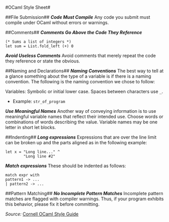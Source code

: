 #OCaml Style Sheet#

##File Submission##
***Code Must Compile***
Any code you submit must compile under OCaml without errors or warnings. 

##Comments##
***Comments Go Above the Code They Reference***
    
    (* Sums a list of integers *)
    let sum = List.fold_left (+) 0

***Avoid Useless Comments***
Avoid comments that merely repeat the code they reference or state the obvious.  

##Naming and Declarations##
***Naming Conventions***
 The best way to tell at a glance something about the type of a variable is if there is a naming convention. The following is the naming convention we chose to follow:

Variables: Symbolic or initial lower case. Spaces between characters use `_`. 

* Example: `str_of_program`

***Use Meaningful Names***
Another way of conveying information is to use meaningful variable names that reflect their intended use.  Choose words or combinations of words describing the value.  Variable names may be one letter in short let blocks.

##Indenting##
***Long expressions***
Expressions that are over the line limit can be broken up and the parts aligned as in the following example:

    let x = "Long line..." ^
            "Long line #2"

***Match expressions***
These should be indented as follows:
    
    match expr with
    pattern1 -> ...
    | pattern2 -> ...

##Pattern Matching##
***No Incomplete Pattern Matches***
Incomplete pattern matches are flagged with compiler warnings. Thus, if your program exhibits this behavior, please fix it before committing.



*Source:* 
[Cornell OCaml Style Guide](http://www.cs.cornell.edu/courses/cs3110/2008fa/handouts/style.htm)